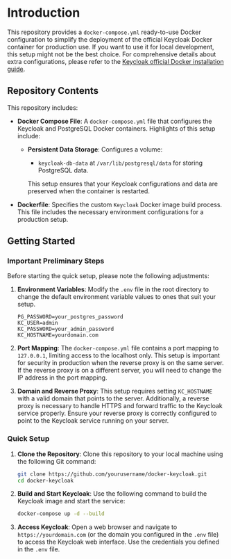 # Introduction

This repository provides a `docker-compose.yml` ready-to-use Docker configuration to simplify the deployment of the official Keycloak Docker container for production use. If you want to use it for local development, this setup might not be the best choice. For comprehensive details about extra configurations, please refer to the [Keycloak official Docker installation guide](https://www.keycloak.org/getting-started/getting-started-docker).

## Repository Contents

This repository includes:

- **Docker Compose File**: A `docker-compose.yml` file that configures the Keycloak and PostgreSQL Docker containers. Highlights of this setup include:
  - **Persistent Data Storage**: Configures a volume:
    - `keycloak-db-data` at `/var/lib/postgresql/data` for storing PostgreSQL data.

    This setup ensures that your Keycloak configurations and data are preserved when the container is restarted.

- **Dockerfile**: Specifies the custom `Keycloak` Docker image build process. This file includes the necessary environment configurations for a production setup. 

## Getting Started

### Important Preliminary Steps

Before starting the quick setup, please note the following adjustments:

1. **Environment Variables**: Modify the `.env` file in the root directory to change the default environment variable values to ones that suit your setup.
   ```env
   PG_PASSWORD=your_postgres_password
   KC_USER=admin
   KC_PASSWORD=your_admin_password
   KC_HOSTNAME=yourdomain.com
   ```

2. **Port Mapping**: The `docker-compose.yml` file contains a port mapping to `127.0.0.1`, limiting access to the localhost only. This setup is important for security in production when the reverse proxy is on the same server. If the reverse proxy is on a different server, you will need to change the IP address in the port mapping.

3. **Domain and Reverse Proxy**: This setup requires setting `KC_HOSTNAME` with a valid domain that points to the server. Additionally, a reverse proxy is necessary to handle HTTPS and forward traffic to the Keycloak service properly. Ensure your reverse proxy is correctly configured to point to the Keycloak service running on your server.

### Quick Setup

1. **Clone the Repository**:
   Clone this repository to your local machine using the following Git command:
   ```bash
   git clone https://github.com/yourusername/docker-keycloak.git
   cd docker-keycloak
   ```

2. **Build and Start Keycloak**:
   Use the following command to build the Keycloak image and start the service:
   ```bash
   docker-compose up -d --build
   ```

3. **Access Keycloak**:
   Open a web browser and navigate to `https://yourdomain.com` (or the domain you configured in the `.env` file) to access the Keycloak web interface. Use the credentials you defined in the `.env` file.
